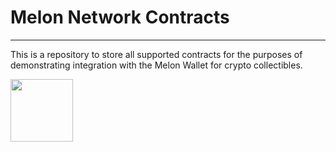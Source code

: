 # Melon Network Contracts

-------------------------

This is a repository to store all supported contracts for the purposes of demonstrating integration with the Melon Wallet for crypto collectibles. 


<img src="https://avatars.githubusercontent.com/u/104064333?s=400&u=fe08053ed0a72719e2ea4bb0229766ef9b4fdfee&v=4" width="100">
